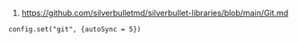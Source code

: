 
1. https://github.com/silverbulletmd/silverbullet-libraries/blob/main/Git.md

```space-lua
config.set("git", {autoSync = 5})
```
